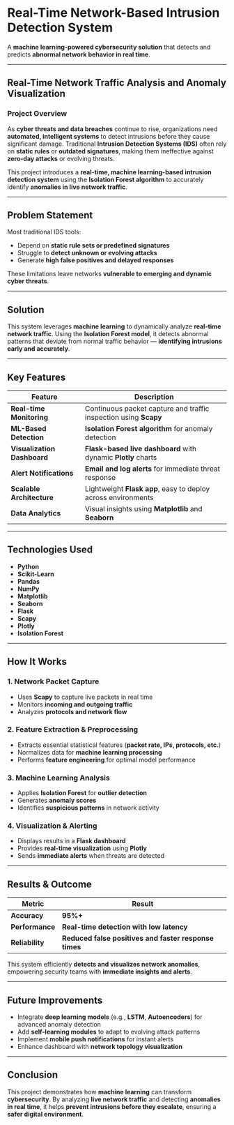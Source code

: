 # Real-Time Network-Based Intrusion Detection System

A **machine learning-powered cybersecurity solution** that detects and predicts **abnormal network behavior in real time**.

---

## Real-Time Network Traffic Analysis and Anomaly Visualization

### Project Overview

As **cyber threats and data breaches** continue to rise, organizations need **automated, intelligent systems** to detect intrusions before they cause significant damage.
Traditional **Intrusion Detection Systems (IDS)** often rely on **static rules** or **outdated signatures**, making them ineffective against **zero-day attacks** or evolving threats.

This project introduces a **real-time, machine learning-based intrusion detection system** using the **Isolation Forest algorithm** to accurately identify **anomalies in live network traffic**.

---

## Problem Statement

Most traditional IDS tools:

* Depend on **static rule sets or predefined signatures**
* Struggle to **detect unknown or evolving attacks**
* Generate **high false positives and delayed responses**

These limitations leave networks **vulnerable to emerging and dynamic cyber threats**.

---

## Solution

This system leverages **machine learning** to dynamically analyze **real-time network traffic**.
Using the **Isolation Forest model**, it detects abnormal patterns that deviate from normal traffic behavior — **identifying intrusions early and accurately**.

---

## Key Features

| **Feature**                 | **Description**                                                  |
| --------------------------- | ---------------------------------------------------------------- |
| **Real-time Monitoring**    | Continuous packet capture and traffic inspection using **Scapy** |
| **ML-Based Detection**      | **Isolation Forest algorithm** for anomaly detection             |
| **Visualization Dashboard** | **Flask-based live dashboard** with dynamic **Plotly** charts    |
| **Alert Notifications**     | **Email and log alerts** for immediate threat response           |
| **Scalable Architecture**   | Lightweight **Flask app**, easy to deploy across environments    |
| **Data Analytics**          | Visual insights using **Matplotlib** and **Seaborn**             |

---

## Technologies Used

* **Python**
* **Scikit-Learn**
* **Pandas**
* **NumPy**
* **Matplotlib**
* **Seaborn**
* **Flask**
* **Scapy**
* **Plotly**
* **Isolation Forest**

---

## How It Works

### 1. Network Packet Capture

* Uses **Scapy** to capture live packets in real time
* Monitors **incoming and outgoing traffic**
* Analyzes **protocols and network flow**

### 2. Feature Extraction & Preprocessing

* Extracts essential statistical features (**packet rate, IPs, protocols, etc.**)
* Normalizes data for **machine learning processing**
* Performs **feature engineering** for optimal model performance

### 3. Machine Learning Analysis

* Applies **Isolation Forest** for **outlier detection**
* Generates **anomaly scores**
* Identifies **suspicious patterns** in network activity

### 4. Visualization & Alerting

* Displays results in a **Flask dashboard**
* Provides **real-time visualization** using **Plotly**
* Sends **immediate alerts** when threats are detected

---

## Results & Outcome

| **Metric**      | **Result**                                            |
| --------------- | ----------------------------------------------------- |
| **Accuracy**    | **95%+**                                              |
| **Performance** | **Real-time detection with low latency**              |
| **Reliability** | **Reduced false positives and faster response times** |

This system efficiently **detects and visualizes network anomalies**, empowering security teams with **immediate insights and alerts**.

---

## Future Improvements

* Integrate **deep learning models** (e.g., **LSTM**, **Autoencoders**) for advanced anomaly detection
* Add **self-learning modules** to adapt to evolving attack patterns
* Implement **mobile push notifications** for instant alerts
* Enhance dashboard with **network topology visualization**

---

## Conclusion

This project demonstrates how **machine learning** can transform **cybersecurity**.
By analyzing **live network traffic** and detecting **anomalies in real time**, it helps **prevent intrusions before they escalate**, ensuring a **safer digital environment**.
